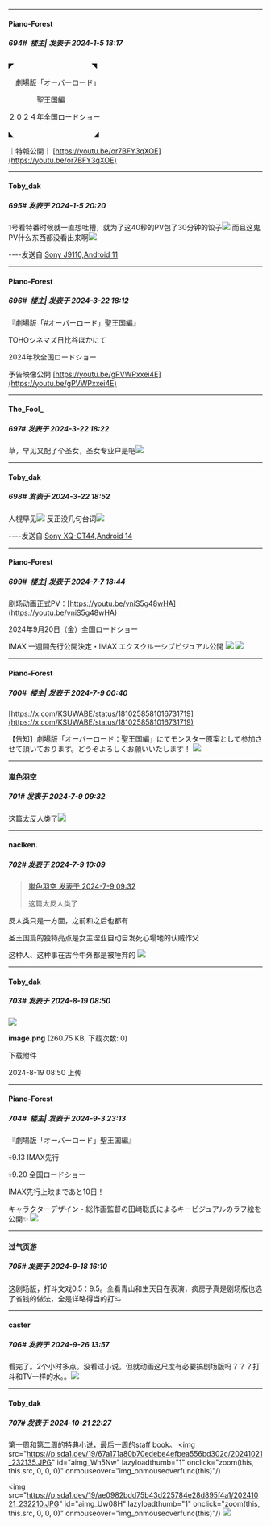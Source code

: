 
*****

####  Piano-Forest  
##### 694#         楼主| 发表于 2024-1-5 18:17

◤　　　　　　　　　　　◥

　劇場版「オーバーロード」

　　　　聖王国編

 ２０２４年全国ロードショー

◣　　　　　　　　　　 　◢

｜特報公開｜
[https://youtu.be/or7BFY3qXOE](https://youtu.be/or7BFY3qXOE)


*****

####  Toby_dak  
##### 695#       发表于 2024-1-5 20:20

1号看特番时候就一直想吐槽，就为了这40秒的PV包了30分钟的饺子<img src="https://static.saraba1st.com/image/smiley/face2017/020.png" referrerpolicy="no-referrer">
而且这鬼PV什么东西都没看出来啊<img src="https://static.saraba1st.com/image/smiley/face2017/003.png" referrerpolicy="no-referrer">

----发送自 [Sony J9110,Android 11](http://stage1.5j4m.com/?1.37)

*****

####  Piano-Forest  
##### 696#         楼主| 发表于 2024-3-22 18:12

『劇場版「#オーバーロード」聖王国編』

TOHOシネマズ日比谷ほかにて

2024年秋全国ロードショー

予告映像公開
[https://youtu.be/gPVWPxxei4E](https://youtu.be/gPVWPxxei4E)


*****

####  The_Fool_  
##### 697#       发表于 2024-3-22 18:22

草，早见又配了个圣女，圣女专业户是吧<img src="https://static.saraba1st.com/image/smiley/face2017/066.png" referrerpolicy="no-referrer">


*****

####  Toby_dak  
##### 698#       发表于 2024-3-22 18:52

人棍早见<img src="https://static.saraba1st.com/image/smiley/face2017/068.png" referrerpolicy="no-referrer">
反正没几句台词<img src="https://static.saraba1st.com/image/smiley/face2017/067.png" referrerpolicy="no-referrer">

----发送自 [Sony XQ-CT44,Android 14](http://stage1.5j4m.com/?1.37)

*****

####  Piano-Forest  
##### 699#         楼主| 发表于 2024-7-7 18:44

剧场动画正式PV：[https://youtu.be/vniS5g48wHA](https://youtu.be/vniS5g48wHA)

2024年9月20日（金）全国ロードショー

IMAX 一週間先行公開決定・IMAX エクスクルーシブビジュアル公開
<img src="https://p.sda1.dev/18/aff750d183e53a0a967acf298542c461/20240707_184205.jpg" referrerpolicy="no-referrer">
<img src="https://p.sda1.dev/18/1a33a55d78ca0fbdc66c7c3604535555/20240707_184152.jpg" referrerpolicy="no-referrer">


*****

####  Piano-Forest  
##### 700#         楼主| 发表于 2024-7-9 00:40

[https://x.com/KSUWABE/status/1810258581016731719](https://x.com/KSUWABE/status/1810258581016731719)

【告知】劇場版「オーバーロード：聖王国編」にてモンスター原案として参加させて頂いております。どうぞよろしくお願いいたします！
<img src="https://p.sda1.dev/18/9589dcfc996ce9ab565ea7b8f8c679eb/20240709_004006.jpg" referrerpolicy="no-referrer">


*****

####  嵐色羽空  
##### 701#       发表于 2024-7-9 09:32

这篇太反人类了<img src="https://static.saraba1st.com/image/smiley/face2017/003.png" referrerpolicy="no-referrer">


*****

####  naclken.  
##### 702#       发表于 2024-7-9 10:09

<blockquote><a href="httphttps://bbs.saraba1st.com/2b/forum.php?mod=redirect&amp;goto=findpost&amp;pid=65527124&amp;ptid=2002633" target="_blank">嵐色羽空 发表于 2024-7-9 09:32</a>

这篇太反人类了</blockquote>
反人类只是一方面，之前和之后也都有

圣王国篇的独特亮点是女主涅亚自动自发死心塌地的认贼作父

这种人、这种事在古今中外都是被唾弃的
<img src="https://static.saraba1st.com/image/smiley/face2017/067.png" referrerpolicy="no-referrer">

*****

####  Toby_dak  
##### 703#       发表于 2024-8-19 08:50

<img src="https://img.saraba1st.com/forum/202408/19/095013owa66r8e3ea3d88e.png" referrerpolicy="no-referrer">

<strong>image.png</strong> (260.75 KB, 下载次数: 0)

下载附件

2024-8-19 08:50 上传

*****

####  Piano-Forest  
##### 704#         楼主| 发表于 2024-9-3 23:13

『劇場版「オーバーロード」聖王国編』

💀9.13 IMAX先行

💀9.20 全国ロードショー

IMAX先行上映まであと10日！

キャラクターデザイン・総作画監督の田﨑聡氏によるキービジュアルのラフ絵を公開✨️
<img src="https://p.sda1.dev/19/e85ab052b2cb306a83ed7734a92d61c8/20240903_231218.jpg" referrerpolicy="no-referrer">

*****

####  过气页游  
##### 705#       发表于 2024-9-18 16:10

这剧场版，打斗文戏0.5：9.5。全看青山和生天目在表演，疯房子真是剧场版也选了省钱的做法，全是详略得当的打斗

*****

####  caster  
##### 706#       发表于 2024-9-26 13:57

看完了。2个小时多点。没看过小说。但就动画这尺度有必要搞剧场版吗？？？打斗和TV一样的水。。<img src="https://static.saraba1st.com/image/smiley/face2017/004.gif" referrerpolicy="no-referrer">

*****

####  Toby_dak  
##### 707#       发表于 2024-10-21 22:27

第一周和第二周的特典小说，最后一周的staff book。
<img src="https://p.sda1.dev/19/67a171a80b70edebe4efbea556bd302c/20241021_232135.JPG" id="aimg_Wn5Nw" lazyloadthumb="1" onclick="zoom(this, this.src, 0, 0, 0)" onmouseover="img_onmouseoverfunc(this)"/)

<img src="https://p.sda1.dev/19/ae0982bdd75b43d225784e28d895f4a1/20241021_232210.JPG" id="aimg_Uw08H" lazyloadthumb="1" onclick="zoom(this, this.src, 0, 0, 0)" onmouseover="img_onmouseoverfunc(this)"/)
<img src="https://p.sda1.dev/19/94aaddcde39c005c518ce20977025dfb/GZ64n1_b0AE76Y9.jpg" referrerpolicy="no-referrer">

